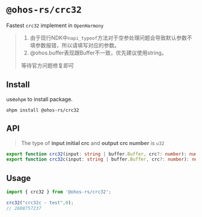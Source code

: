 # `@ohos-rs/crc32`

Fastest `crc32` implement in `OpenHarmony`

> 1. 由于现行NDK中`napi_typeof`方法对于空参处理问题会导致默认参数不填参数报错，所以请填写对应的参数。
> 2. @ohos.buffer表现跟Buffer不一致，优先建议使用string。
>
> 等待官方问题修复即可

## Install

use`ohpm` to install package.

```shell
ohpm install @ohos-rs/crc32
```

## API

> The type of **input initial crc** and **output crc number** is `u32`

```ts
export function crc32(input: string | buffer.Buffer, crc?: number): number
export function crc32c(input: string | buffer.Buffer, crc?: number): number
```

## Usage

```ts
import { crc32 } from '@ohos-rs/crc32';

crc32("crc32c - test",0);
// 2608757237
```
